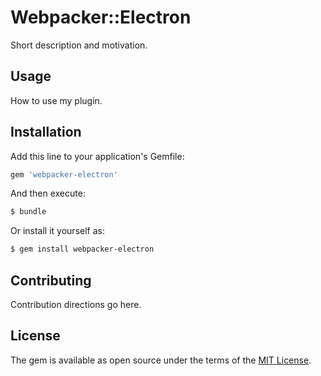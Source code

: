 # Webpacker::Electron
Short description and motivation.

## Usage
How to use my plugin.

## Installation
Add this line to your application's Gemfile:

```ruby
gem 'webpacker-electron'
```

And then execute:
```bash
$ bundle
```

Or install it yourself as:
```bash
$ gem install webpacker-electron
```

## Contributing
Contribution directions go here.

## License
The gem is available as open source under the terms of the [MIT License](https://opensource.org/licenses/MIT).
